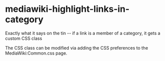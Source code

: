 mediawiki-highlight-links-in-category
=====================================

Exactly what it says on the tin -- if a link is a member of a category, it gets a custom CSS class

The CSS class can be modified via adding the CSS preferences to the MediaWiki:Common.css page.

